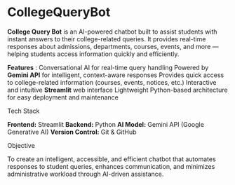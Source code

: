 # CollegeQueryBot

**College Query Bot** is an AI-powered chatbot built to assist students with instant answers to their college-related queries. It provides real-time responses about admissions, departments, courses, events, and more — helping students access information quickly and efficiently.

**Features** : 
Conversational AI for real-time query handling
Powered by **Gemini API** for intelligent, context-aware responses
Provides quick access to college-related information (courses, events, notices, etc.)
Interactive and intuitive **Streamlit** web interface
Lightweight Python-based architecture for easy deployment and maintenance

Tech Stack

**Frontend:** Streamlit
**Backend:** Python
**AI Model:** Gemini API (Google Generative AI)
**Version Control:** Git & GitHub

Objective

To create an intelligent, accessible, and efficient chatbot that automates responses to student queries, enhances communication, and minimizes administrative workload through AI-driven assistance.

